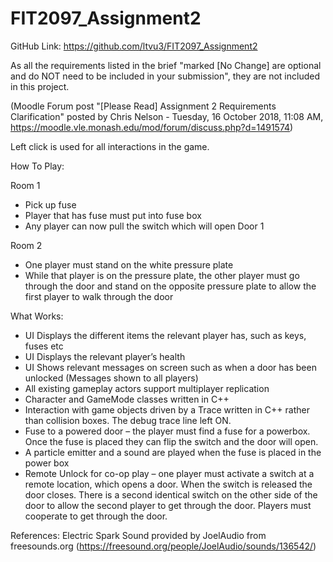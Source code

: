 # FIT2097_Assignment2

GitHub Link: https://github.com/ltvu3/FIT2097_Assignment2

As all the requirements listed in the brief "marked [No Change] are optional and do NOT need to be included in your submission", they are not included in this project. 

(Moodle Forum post "[Please Read] Assignment 2 Requirements Clarification" posted by Chris Nelson - Tuesday, 16 October 2018, 11:08 AM, https://moodle.vle.monash.edu/mod/forum/discuss.php?d=1491574)

Left click is used for all interactions in the game.

How To Play:

Room 1
 - Pick up fuse
 - Player that has fuse must put into fuse box
 - Any player can now pull the switch which will open Door 1
 
Room 2
 - One player must stand on the white pressure plate
 - While that player is on the pressure plate, the other player must go through the door and stand on the opposite pressure plate
	to allow the first player to walk through the door

What Works:

- UI Displays the different items the relevant player has, such as keys, fuses etc
- UI Displays the relevant player’s health
- UI Shows relevant messages on screen such as when a door has been unlocked (Messages shown to all players)
- All existing gameplay actors support multiplayer replication
- Character and GameMode classes written in C++
- Interaction with game objects driven by a Trace written in C++ rather than collision boxes. The debug trace line left ON.
- Fuse to a powered door – the player must find a fuse for a powerbox. Once the fuse is placed they can flip the switch and the 
  door will open.
- A particle emitter and a sound are played when the fuse is placed in the power box
- Remote Unlock for co-op play – one player must activate a switch at a remote location, which opens a door. When the switch
  is released the door closes. There is a second identical switch on the other side of the door to allow the second player to 
  get through the door. Players must cooperate to get through the door.


References:
Electric Spark Sound provided by JoelAudio from freesounds.org
(https://freesound.org/people/JoelAudio/sounds/136542/)
